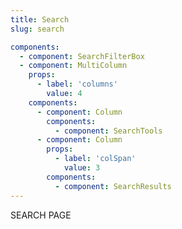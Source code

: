 ```yaml
---
title: Search
slug: search

components:
  - component: SearchFilterBox
  - component: MultiColumn
    props:
      - label: 'columns'
        value: 4
    components:
      - component: Column
        components:
          - component: SearchTools
      - component: Column
        props:
          - label: 'colSpan'
            value: 3
        components:
          - component: SearchResults
---
```


SEARCH PAGE
